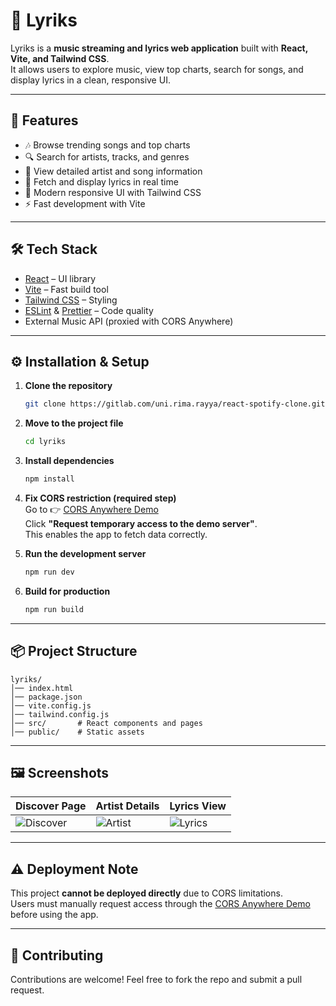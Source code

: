 # 🎵 Lyriks

Lyriks is a **music streaming and lyrics web application** built with **React, Vite, and Tailwind CSS**.  
It allows users to explore music, view top charts, search for songs, and display lyrics in a clean, responsive UI.

---

## 🚀 Features

- 🎶 Browse trending songs and top charts
- 🔍 Search for artists, tracks, and genres
- 📌 View detailed artist and song information
- 📝 Fetch and display lyrics in real time
- 🎨 Modern responsive UI with Tailwind CSS
- ⚡️ Fast development with Vite

---

## 🛠️ Tech Stack

- [React](https://react.dev/) – UI library
- [Vite](https://vitejs.dev/) – Fast build tool
- [Tailwind CSS](https://tailwindcss.com/) – Styling
- [ESLint](https://eslint.org/) & [Prettier](https://prettier.io/) – Code quality
- External Music API (proxied with CORS Anywhere)

---

## ⚙️ Installation & Setup

1. **Clone the repository**

   ```bash
   git clone https://gitlab.com/uni.rima.rayya/react-spotify-clone.git
   ```

2. **Move to the project file**

   ```bash
   cd lyriks
   ```

3. **Install dependencies**

   ```bash
   npm install
   ```

4. **Fix CORS restriction (required step)**  
   Go to 👉 [CORS Anywhere Demo](https://cors-anywhere.herokuapp.com/corsdemo)  
   Click **"Request temporary access to the demo server"**.  
   This enables the app to fetch data correctly.

5. **Run the development server**

   ```bash
   npm run dev
   ```

6. **Build for production**
   ```bash
   npm run build
   ```

---

## 📦 Project Structure

```
lyriks/
│── index.html
│── package.json
│── vite.config.js
│── tailwind.config.js
│── src/       # React components and pages
│── public/    # Static assets
```

---

## 🖼️ Screenshots

| Discover Page                         | Artist Details                    | Lyrics View                       |
| ------------------------------------- | --------------------------------- | --------------------------------- |
| ![Discover](screenshots/Discover.png) | ![Artist](screenshots/Artist.png) | ![Lyrics](screenshots/lyrics.png) |

---

## ⚠️ Deployment Note

This project **cannot be deployed directly** due to CORS limitations.  
Users must manually request access through the [CORS Anywhere Demo](https://cors-anywhere.herokuapp.com/corsdemo) before using the app.

---

## 🤝 Contributing

Contributions are welcome! Feel free to fork the repo and submit a pull request.
